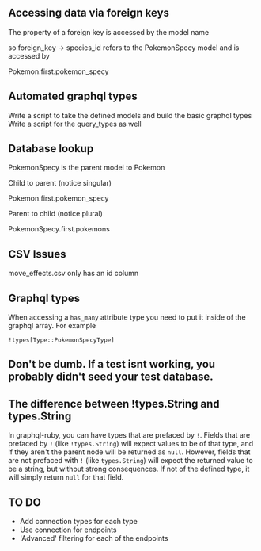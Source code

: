 ## Accessing data via foreign keys

The property of a foreign key is accessed by the model name

so foreign_key -> species_id refers to the PokemonSpecy model and is accessed by

Pokemon.first.pokemon_specy

## Automated graphql types

Write a script to take the defined models and build the basic graphql types
Write a script for the query_types as well

## Database lookup

PokemonSpecy is the parent model to Pokemon

Child to parent (notice singular)

  Pokemon.first.pokemon_specy

Parent to child (notice plural)

  PokemonSpecy.first.pokemons

## CSV Issues

move_effects.csv only has an id column

## Graphql types

When accessing a `has_many` attribute type you need to put it inside of the graphql array. For example

    !types[Type::PokemonSpecyType]

## Don't be dumb. If a test isnt working, you probably didn't seed your test database.

## The difference between !types.String and types.String

In graphql-ruby, you can have types that are prefaced by `!`. Fields that are
prefaced by `!` (like `!types.String`) will expect values to be of that type,
and if they aren't the parent node will be returned as `null`. However, fields
that are not prefaced with `!` (like `types.String`) will expect the returned
value to be a string, but without strong consequences. If not of the defined
type, it will simply return `null` for that field. 

## TO DO

- Add connection types for each type
- Use connection for endpoints
- 'Advanced' filtering for each of the endpoints
